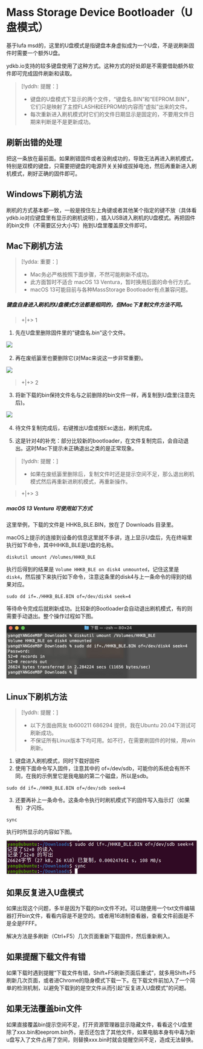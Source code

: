 # Mass Storage Device Bootloader（U盘模式）

基于lufa msd的，这里的U盘模式是指键盘本身虚拟成为一个U盘，不是说刷新固件时需要一个额外U盘。

ydkb.io支持的较多键盘使用了这种方式。这种方式的好处即是不需要借助额外软件即可完成固件刷新和读取。

> [!yddh: 提醒：]
> - 键盘的U盘模式下显示的两个文件，“键盘名.BIN”和“EEPROM.BIN"，它们只是映射了主控FLASH和EEPROM的内容而“虚拟”出来的文件。
> - 每次重新进入刷机模式时它们的文件日期显示是固定的，不要用文件日期来判断是不是更新成功。


## 刷新出错的处理

把这一条放在最前面。如果刷错固件或者没刷成功的，导致无法再进入刷机模式，特别是双模的键盘，只需要把键盘的电源开关关掉或拔掉电池，然后再重新进入刷机模式，刷好正确的固件即可。


## Windows下刷机方法

刷机的方式基本都一致，一般是按住左上角键或者其他某个指定的键不放（具体看ydkb.io对应键盘里有显示的刷机说明），插入USB进入刷机的U盘模式。再把固件的bin文件（不需要区分大小写）拖到U盘里覆盖原文件即可。


## Mac下刷机方法

> [!ydda: 重要：]
> - Mac务必严格按照下面步骤，不然可能刷新不成功。
> - 此方面暂时不适合 macOS 13 Ventura，暂时换用后面的命令行方式。
> - macOS 13可能目前与各种MassStorage Bootloader有点兼容问题。

##### 键盘自身进入刷机的U盘模式方法都是相同的，但Mac下复制文件方法不同。

> +|+> 1

1. 先在U盘里删除固件里的"键盘名.bin"这个文件。

![](assets/msd-bootloader-mac01.png)

2. 再在废纸篓里也要删除它(对Mac来说这一步非常重要)。

![](assets/msd-bootloader-mac02.png)

> +|+> 2

3. 将新下载的bin保持文件名与之前删除的bin文件一样，再复制到U盘里(注意先后)。

![](assets/msd-bootloader-mac03.png)

4. 待文件复制完成后，右键推出U盘或按Esc退出，刷机完成。

5. 这是针对4的补充：部分比较新的bootloader，在文件复制完后，会自动退出。这时Mac下提示未正确退出之类的是正常现象。

> [!yddh: 提醒：]
> - 如果在废纸篓里删除后，复制文件时还是提示空间不足，那么退出刷机模式然后再重新进刷机模式，再重新操作。

> +|+> 3

##### macOS 13 Ventura 可使用如下方式

这里举例，下载的文件是 HHKB_BLE.BIN，放在了 Downloads 目录里。

macOS上提示的连接到设备的信息这里就不多讲，连上显示U盘后，先在终端里执行如下命令，其中HHKB_BLE是U盘的名称。

```macOS
diskutil umount /Volumes/HHKB_BLE
```

执行后得到的结果是 `Volume HHKB_BLE on disk4 unmounted`，记住这里是`disk4`，然后接下来执行如下命令，注意这条里的disk4与上一条命令的得到的结果对应。

```macOS
sudo dd if=./HHKB_BLE.BIN of=/dev/disk4 seek=4
```

等待命令完成后就刷新成功。比较新的Bootloader会自动退出刷机模式，有的则需要手动退出。整个操作过程如下图。

![|600](assets/msd-bootloader-mac13-01.jpg)


## Linux下刷机方法

> [!yddh: 提醒：]
> - 以下方面由网友 tb600211 686294 提供，我在Ubuntu 20.04下测试可刷新成功。
> - 不保证所有Linux版本下均可用。如不行，在需要刷固件的时候，用win刷新。

1. 键盘进入刷机模式，同时下载好固件
2. 使用下面命令写入固件，注意其中的 of=/dev/sdb，可能你的系统会有所不同，在我的示例里它是我电脑的第二个磁盘，所以是sdb。<br>
```linux
sudo dd if=./HHKB_BLE.BIN of=/dev/sdb seek=4
```
3. 还要再补上一条命令。这条命令执行时刷机模式下的固件写入指示灯（如果有）才闪烁。<br>
```linux
sync
```

执行时所显示的内容如下图。

![|600](assets/msd-bootloader-linux01.png)


## 如果反复进入U盘模式

如果出现这个问题，多半是因为下载的bin文件不对。可以随便用一个txt文件编辑器打开bin文件，看看内容是不是空的。或者用16进制查看器，查看文件前面是不是全是FFFF。

解决方法是多刷新（Ctrl+F5）几次页面重新下载固件，然后重新刷入。


## 如果提醒下载文件有错

如果下载时遇到提醒“下载文件有错，Shift+F5刷新页面后重试”，就多用Shift+F5刷新几次页面，或者进Chrome的隐身模式下载一下。在下载文件前加入了一个简单的检测机制，以避免下载到的是空文件从而引起“反复进入U盘模式”的问题。


## 如果无法覆盖bin文件
如果直接覆盖bin提示空间不足，打开资源管理器显示隐藏文件，看看这个U盘里除了xxx.bin和eeprom.bin外，是否还包含了其他文件，如果电脑本身有中毒为新u盘写入了文件占用了空间，则替换xxx.bin时就会提醒空间不足，造成无法替换。

